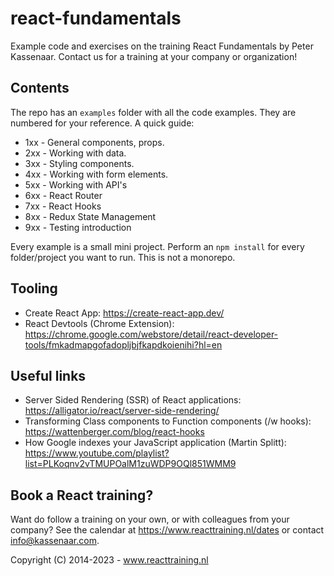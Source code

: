 # react-fundamentals
Example code and exercises on the training React Fundamentals by Peter Kassenaar. Contact us for a training at your company or organization!

## Contents
The repo has an `examples` folder with all the code examples. They are numbered for your reference. A quick guide:
- 1xx - General components, props.
- 2xx - Working with data.
- 3xx - Styling components.
- 4xx - Working with form elements.
- 5xx - Working with API's
- 6xx - React Router
- 7xx - React Hooks
- 8xx - Redux State Management
- 9xx - Testing introduction

Every example is a small mini project. Perform an `npm install` for every folder/project you want to run. 
This is not a monorepo.

## Tooling
- Create React App: https://create-react-app.dev/
- React Devtools (Chrome Extension): https://chrome.google.com/webstore/detail/react-developer-tools/fmkadmapgofadopljbjfkapdkoienihi?hl=en 

## Useful links
- Server Sided Rendering (SSR) of React applications: https://alligator.io/react/server-side-rendering/
- Transforming Class components to Function components (/w hooks):  https://wattenberger.com/blog/react-hooks
- How Google indexes your JavaScript application (Martin Splitt): https://www.youtube.com/playlist?list=PLKoqnv2vTMUPOalM1zuWDP9OQl851WMM9

## Book a React training?

Want do follow a training on your own, or with colleagues from your company? See the calendar at
https://www.reacttraining.nl/dates or contact info@kassenaar.com.

Copyright (C) 2014-2023 - www.reacttraining.nl
